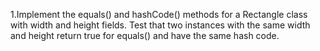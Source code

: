 1.Implement the equals() and hashCode() methods for a Rectangle class with width and height fields. Test that two
instances with the same width and height return true for equals() and have the same hash code.
